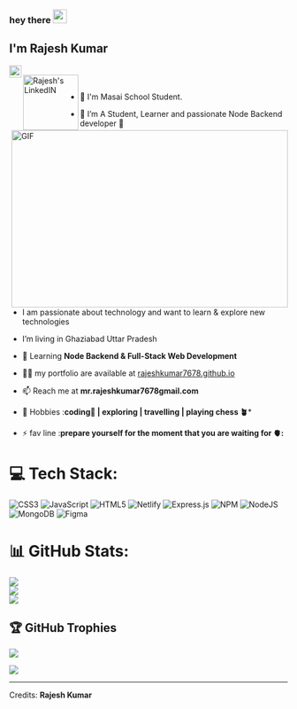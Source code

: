 ### hey there <img src="https://media.giphy.com/media/hvRJCLFzcasrR4ia7z/giphy.gif" width="25px">
## I'm Rajesh Kumar
<a href="https://www.linkedin.com/in/rajesh-kumar-99a67524b/">
  <img align="left" alt="Rajesh's LinkedIN" width="22px" src="https://raw.githubusercontent.com/peterthehan/peterthehan/master/assets/linkedin.svg" />
</a>
<br>
<a href="rajeshkumar7678.github.io">
  <img align="left" alt="Rajesh's LinkedIN" width="100px" src="https://encrypted-tbn0.gstatic.com/images?q=tbn:ANd9GcS-IjFQsSsuejWmnFaQ24eSmP_PfCrqBjXJSg&usqp=CAU" />
</a>
<br>

 <img align="right" alt="GIF" src="https://github.com/abhisheknaiidu/abhisheknaiidu/blob/master/code.gif?raw=true" width="500" height="320" />
 
 - 🔭 I'm Masai School Student.

 - 🔭 I’m  A Student, Learner and passionate Node Backend developer 🚀

 - I am passionate about technology and want to learn & explore new technologies

 - I’m living  in Ghaziabad Uttar Pradesh

- 🌱 Learning **Node Backend & Full-Stack Web Development**

- 👨‍💻  my portfolio are available at [rajeshkumar7678.github.io](rajeshkumar7678.github.io)

- 📫 Reach me at  **mr.rajeshkumar7678gmail.com**

- 🎯 Hobbies :**coding📕 | exploring | travelling | playing chess 🪴***

- ⚡ fav line :**prepare yourself for the moment that you are waiting for 🫀:**


# 💻 Tech Stack:
![CSS3](https://img.shields.io/badge/css3-%231572B6.svg?style=for-the-badge&logo=css3&logoColor=white) ![JavaScript](https://img.shields.io/badge/javascript-%23323330.svg?style=for-the-badge&logo=javascript&logoColor=%23F7DF1E) ![HTML5](https://img.shields.io/badge/html5-%23E34F26.svg?style=for-the-badge&logo=html5&logoColor=white) ![Netlify](https://img.shields.io/badge/netlify-%23000000.svg?style=for-the-badge&logo=netlify&logoColor=#00C7B7) ![Express.js](https://img.shields.io/badge/express.js-%23404d59.svg?style=for-the-badge&logo=express&logoColor=%2361DAFB) ![NPM](https://img.shields.io/badge/NPM-%23000000.svg?style=for-the-badge&logo=npm&logoColor=white) ![NodeJS](https://img.shields.io/badge/node.js-6DA55F?style=for-the-badge&logo=node.js&logoColor=white) ![MongoDB](https://img.shields.io/badge/MongoDB-%234ea94b.svg?style=for-the-badge&logo=mongodb&logoColor=white) 	![Figma](https://img.shields.io/badge/figma-%23F24E1E.svg?style=for-the-badge&logo=figma&logoColor=white)
# 📊 GitHub Stats:
![](https://github-readme-stats.vercel.app/api?username=rajeshkumar7678&theme=dark&hide_border=false&include_all_commits=false&count_private=false)<br/>
![](https://github-readme-streak-stats.herokuapp.com/?user=rajeshkumar7678&theme=dark&hide_border=false)<br/>
![](https://github-readme-stats.vercel.app/api/top-langs/?username=rajeshkumar7678&theme=dark&hide_border=false&include_all_commits=false&count_private=false&layout=compact)

## 🏆 GitHub Trophies
![](https://github-profile-trophy.vercel.app/?username=rajeshkumar7678&theme=radical&no-frame=false&no-bg=true&margin-w=4)


[![](https://visitcount.itsvg.in/api?id=rajeshkumar7678&icon=0&color=0)](https://visitcount.itsvg.in)

---------
Credits: **Rajesh Kumar**
